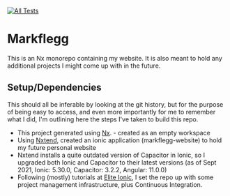 [![All Tests](https://github.com/tptshoe/markflegg/actions/workflows/all-tests.yml/badge.svg?branch=main)](https://github.com/tptshoe/markflegg/actions/workflows/all-tests.yml)

# Markflegg

This is an Nx monorepo containing my website. It is also meant to hold any additional projects I might come up with in the future.

## Setup/Dependencies

This should all be inferable by looking at the git history, but for the purpose of being easy to access, and even more importantly for me to remember what I did, I'm outlining here the steps I've taken to build this repo.

- This project generated using [Nx](https://nx.dev). - created as an empty workspace
- Using [Nxtend](https:nxtend.dev), created an ionic application (markflegg-website) to hold my future personal website
- Nxtend installs a quite outdated version of Capacitor in Ionic, so I upgraded both Ionic and Capacitor to their latest versions (as of Sept 2021, Ionic: 5.30.0, Capacitor: 3.2.2, Angular: 11.0.0)
- Following (mostly) tutorials at [Elite Ionic](https://eliteionic.com/), I set the repo up with some project management infrastructure, plus Continuous Integration.
